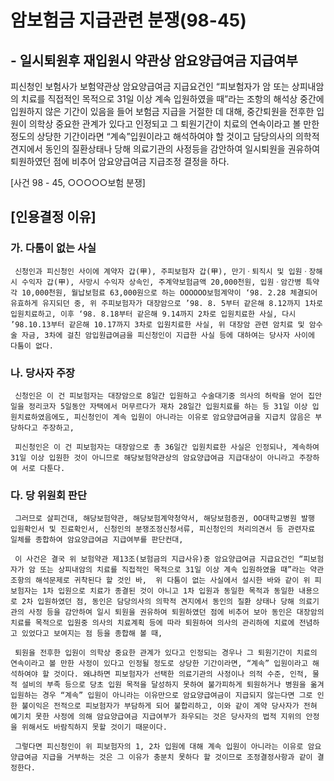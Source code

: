 # 암보험금 지급관련 분쟁(98-45)

## - 일시퇴원후 재입원시 약관상 암요양급여금 지급여부


 피신청인 보험사가 보험약관상 암요양급여금 지급요건인 “피보험자가 암 또는 상피내암의 치료를 직접적인 목적으로 31일 이상 계속 입원하였을 때”라는 조항의 해석상 중간에 입원하지 않은 기간이 있음을 들어 보험금 지급을 거절한 데 대해, 중간퇴원을 전후한 입원이 의학상 중요한 관계가 있다고 인정되고 그 퇴원기간이 치료의 연속이라고 볼 만한 정도의 상당한 기간이라면 “계속”입원이라고 해석하여야 할 것이고 담당의사의 의학적 견지에서 동인의 질환상태나 당해 의료기관의 사정등을 감안하여 일시퇴원을 권유하여 퇴원하였던 점에 비추어 암요양급여금 지급조정 결정을 하다.


[사건 98 - 45, ○○○○○보험 분쟁]


## [인용결정 이유]

### 가. 다툼이 없는 사실
     신청인과 피신청인 사이에 계약자 갑(甲), 주피보험자 갑(甲), 만기ㆍ퇴직시 및 입원ㆍ장해시 수익자 갑(甲), 사망시 수익자 상속인, 주계약보험금액 20,000천원, 입원ㆍ암간병 특약 각 10,000천원, 월납보험료 63,000원으로 하는 OOOOOO보험계약이 ‘98. 2.28 체결되어 유효하게 유지되던 중, 위 주피보험자가 대장암으로 ’98. 8. 5부터 같은해 8.12까지 1차로 입원치료하고, 이후 ‘98. 8.18부터 같은해 9.14까지 2차로 입원치료한 사실, 다시 ’98.10.13부터 같은해 10.17까지 3차로 입원치료한 사실, 위 대장암 관련 암치료 및 암수술 자금, 3차에 걸친 암입원급여금을 피신청인이 지급한 사실 등에 대하여는 당사자 사이에 다툼이 없다.


### 나. 당사자 주장

     신청인은 이 건 피보험자는 대장암으로 8일간 입원하고 수술대기중 의사의 허락을 얻어 집안일을 정리코자 5일동안 자택에서 머무르다가 재차 28일간 입원치료를 하는 등 31일 이상 입원치료하였음에도, 피신청인이 계속 입원이 아니라는 이유로 암요양급여금을 지급치 않음은 부당하다고 주장하고,

     피신청인은 이 건 피보험자는 대장암으로 총 36일간 입원치료한 사실은 인정되나, 계속하여 31일 이상 입원한 것이 아니므로 해당보험약관상의 암요양급여금 지급대상이 아니라고 주장하여 서로 다툰다.


### 다. 당 위원회 판단
     그러므로 살피건대, 해당보험약관, 해당보험계약청약서, 해당보험증권, OO대학교병원 발행 입원확인서 및 진료확인서, 신청인의 분쟁조정신청서류, 피신청인의 처리의견서 등 관련자료 일체를 종합하여 암요양급여금 지급여부를 판단컨대,

     이 사건은 결국 위 보험약관 제13조(보험금의 지급사유)중 암요양급여금 지급요건인 “피보험자가 암 또는 상피내암의 치료를 직접적인 목적으로 31일 이상 계속 입원하였을 때”라는 약관조항의 해석문제로 귀착된다 할 것인 바,  위 다툼이 없는 사실에서 설시한 바와 같이 위 피보험자는 1차 입원으로 치료가 종결된 것이 아니고 1차 입원과 동일한 목적과 동일한 내용으로 2차 입원하였던 점, 동인은 담당의사의 의학적 견지에서 동인의 질환 상태나 당해 의료기관의 사정 등을 감안하여 일시 퇴원을 권유하여 퇴원하였던 점에 비추어 보아 동인은 대장암의 치료를 목적으로 입원중 의사의 치료계획 등에 따라 퇴원하여 의사의 관리하에 치료에 전념하고 있었다고 보여지는 점 등을 종합해 볼 때,

     퇴원을 전후한 입원이 의학상 중요한 관계가 있다고 인정되는 경우나 그 퇴원기간이 치료의 연속이라고 볼 만한 사정이 있다고 인정될 정도로 상당한 기간이라면, “계속” 입원이라고 해석하여야 할 것이다. 왜냐하면 피보험자가 선택한 의료기관의 사정이나 의적 수준, 인적, 물적 설비의 부족 등으로 당초 입원 목적을 달성하지 못하여 불가피하게 퇴원하거나 병원을 옮겨 입원하는 경우 “계속” 입원이 아니라는 이유만으로 암요양급여금이 지급되지 않는다면 그로 인한 불이익은 전적으로 피보험자가 부담하게 되어 불합리하고, 이와 같이 계약 당사자가 전혀 예기치 못한 사정에 의해 암요양급여금 지급여부가 좌우되는 것은 당사자의 법적 지위의 안정을 위해서도 바람직하지 못할 것이기 때문이다.

     그렇다면 피신청인이 위 피보험자의 1, 2차 입원에 대해 계속 입원이 아니라는 이유로 암요양급여금 지급을 거부하는 것은 그 이유가 충분치 못하다 할 것이므로 조정결정사항과 같이 결정한다.
